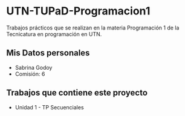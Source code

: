 # UTN-TUPaD-Programacion1

Trabajos prácticos que se realizan en la materia Programación 1 de la Tecnicatura en programación en UTN.

## Mis Datos personales

- Sabrina Godoy
- Comisión: 6

## Trabajos que contiene este proyecto

- Unidad 1 - TP Secuenciales
